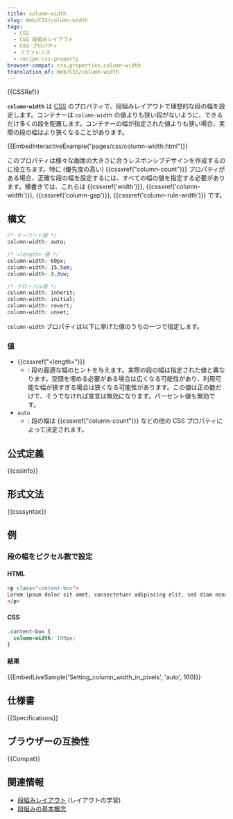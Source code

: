 ```yaml
---
title: column-width
slug: Web/CSS/column-width
tags:
  - CSS
  - CSS 段組みレイアウト
  - CSS プロパティ
  - リファレンス
  - recipe:css-property
browser-compat: css.properties.column-width
translation_of: Web/CSS/column-width
---
```

{{CSSRef}}

**`column-width`** は [CSS](/ja/docs/Web/CSS) のプロパティで、段組みレイアウトで理想的な段の幅を設定します。コンテナーは `column-width` の値よりも狭い段がないように、できるだけ多くの段を配置します。コンテナーの幅が指定された値よりも狭い場合、実際の段の幅はより狭くなることがあります。

{{EmbedInteractiveExample("pages/css/column-width.html")}}

このプロパティは様々な画面の大きさに合うレスポンシブデザインを作成するのに役立ちます。特に (優先度の高い) {{cssxref("column-count")}} プロパティがある場合、正確な段の幅を設定するには、すべての幅の値を指定する必要があります。横書きでは、これらは {{cssxref('width')}}, {{cssxref('column-width')}}, {{cssxref('column-gap')}}, {{cssxref('column-rule-width')}} です。

## 構文

```css
/* キーワード値 */
column-width: auto;

/* <length> 値 */
column-width: 60px;
column-width: 15.5em;
column-width: 3.3vw;

/* グローバル値 */
column-width: inherit;
column-width: initial;
column-width: revert;
column-width: unset;
```

`column-width` プロパティは以下に挙げた値のうちの一つで指定します。

### 値

- {{cssxref("&lt;length&gt;")}}
  - : 段の最適な幅のヒントを与えます。実際の段の幅は指定された値と異なります。空間を埋める必要がある場合は広くなる可能性があり、利用可能な幅が狭すぎる場合は狭くなる可能性があります。この値は正の数だけで、そうでなければ宣言は無効になります。パーセント値も無効です。
- `auto`
  - : 段の幅は {{cssxref("column-count")}} などの他の CSS プロパティによって決定されます。

## 公式定義

{{cssinfo}}

## 形式文法

{{csssyntax}}

## 例

### 段の幅をピクセル数で設定

#### HTML

```html
<p class="content-box">
Lorem ipsum dolor sit amet, consectetuer adipiscing elit, sed diam nonummy nibh euismod tincidunt ut laoreet dolore magna aliquam erat volutpat. Ut wisi enim ad minim veniam, quis nostrud exerci tation ullamcorper suscipit lobortis nisl ut aliquip ex ea commodo consequat.
</p>
```

#### CSS

```css
.content-box {
  column-width: 100px;
}
```

#### 結果

{{EmbedLiveSample('Setting_column_width_in_pixels', 'auto', 160)}}

## 仕様書

{{Specifications}}

## ブラウザーの互換性

{{Compat}}

## 関連情報

- [段組みレイアウト](/ja/docs/Learn/CSS/CSS_layout/Multiple-column_Layout) (レイアウトの学習)
- [段組みの基本概念](/ja/docs/Web/CSS/CSS_Columns/Basic_Concepts_of_Multicol)
